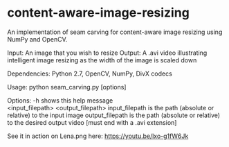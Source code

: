 # content-aware-image-resizing
An implementation of seam carving for content-aware image resizing using NumPy and OpenCV.

Input:  An image that you wish to resize
Output: A .avi video illustrating intelligent image resizing as the width of the image is scaled down

Dependencies:
Python 2.7, OpenCV, NumPy, DivX codecs

Usage:
python seam_carving.py [options]

Options:
-h                                       shows this help message                           
<input_filepath> <output_filepath>       input_filepath  is the path (absolute or relative) to the input image
                                         output_filepath is the path (absolute or relative) to the desired output video 
                                         [must end with a .avi extension]

See it in action on Lena.png here:
https://youtu.be/lxo-g1fW6Jk
